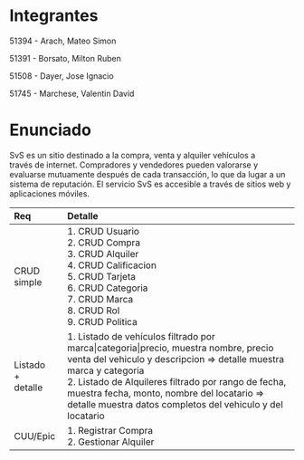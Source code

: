 # Integrantes
51394 - Arach, Mateo Simon

51391 - Borsato, Milton Ruben

51508 - Dayer, Jose Ignacio

51745 - Marchese, Valentin David

# Enunciado

SvS es un sitio destinado a la compra, venta y alquiler vehículos a través de internet. Compradores y vendedores pueden valorarse y evaluarse mutuamente después de cada transacción, lo que da lugar a un sistema de reputación. El servicio SvS es accesible a través de sitios web y aplicaciones móviles.





<table>
<thead>
<tr>
<th align="left">Req</th>
<th align="left">Detalle</th>
</tr>
</thead>
<tbody>
<tr>
<td align="left">CRUD simple</td>
<td align="left">
      1. CRUD Usuario
  <br>2. CRUD Compra
  <br>3. CRUD Alquiler
  <br>4. CRUD Calificacion
  <br>5. CRUD Tarjeta
  <br>6. CRUD Categoria
  <br>7. CRUD Marca
  <br>8. CRUD Rol
  <br>9. CRUD Politica
</td>
</tr>
<tr>
<td align="left">Listado<br>+<br>detalle</td>
<td align="left">1. Listado de vehículos filtrado por marca|categoria|precio, muestra nombre, precio venta del vehiculo y descripcion =&gt; detalle muestra marca y categoria
      <br> 2. Listado de Alquileres filtrado por rango de fecha, muestra fecha, monto, nombre del locatario =&gt; detalle muestra datos completos del vehiculo y del locatario</td>
</tr>
<tr>
<td align="left">CUU/Epic</td>
<td align="left">
      1. Registrar Compra
      <br>2. Gestionar Alquiler</td>
</tr>
</tbody>
</table>

